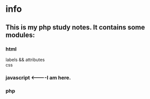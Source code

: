 # info
## This is my php study notes. It contains some modules:
### html
labels && attributes  
css  
### javascript <----I am here. 
### php